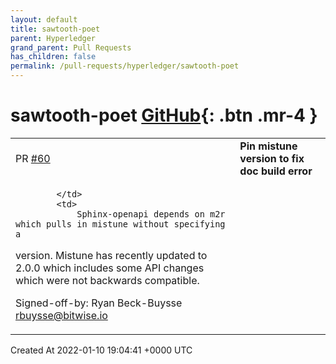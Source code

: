 ```yaml
---
layout: default
title: sawtooth-poet
parent: Hyperledger
grand_parent: Pull Requests
has_children: false
permalink: /pull-requests/hyperledger/sawtooth-poet
---
```


# sawtooth-poet <span class="fs-3 right-align">[GitHub](https://github.com/hyperledger/sawtooth-poet){: .btn .mr-4 }</span>


<div>
    <table>
        <tr>
            <td>
                PR <a href="https://github.com/hyperledger/sawtooth-poet/pull/60" class=".btn">#60</a>
            </td>
            <td>
                <b>
                    Pin mistune version to fix doc build error
                </b>
            </td>
        </tr>
        <tr>
            <td>
                
            </td>
            <td>
                Sphinx-openapi depends on m2r which pulls in mistune without specifying a
version. Mistune has recently updated to 2.0.0 which includes some API
changes which were not backwards compatible.

Signed-off-by: Ryan Beck-Buysse <rbuysse@bitwise.io>
            </td>
        </tr>
    </table>
    <div class="right-align">
        Created At 2022-01-10 19:04:41 +0000 UTC
    </div>
</div>

